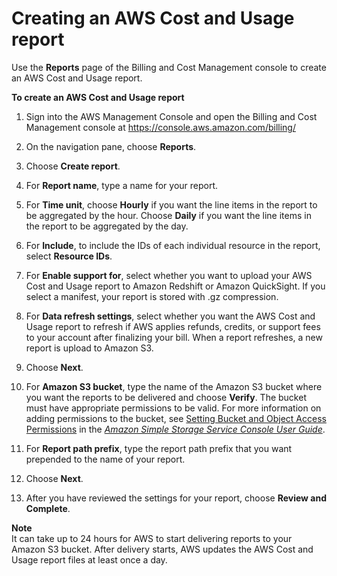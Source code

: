 # Creating an AWS Cost and Usage report<a name="billing-reports-gettingstarted-turnonreports"></a>

Use the **Reports** page of the Billing and Cost Management console to create an AWS Cost and Usage report\.

**To create an AWS Cost and Usage report**

1. Sign into the AWS Management Console and open the Billing and Cost Management console at [https://console\.aws\.amazon\.com/billing/](https://console.aws.amazon.com/billing/)

1. On the navigation pane, choose **Reports**\.

1. Choose **Create report**\.

1. For **Report name**, type a name for your report\.

1. For **Time unit**, choose **Hourly** if you want the line items in the report to be aggregated by the hour\. Choose **Daily** if you want the line items in the report to be aggregated by the day\. 

1. For **Include**, to include the IDs of each individual resource in the report, select **Resource IDs**\.

1. For **Enable support for**, select whether you want to upload your AWS Cost and Usage report to Amazon Redshift or Amazon QuickSight\. If you select a manifest, your report is stored with \.gz compression\. 

1. For **Data refresh settings**, select whether you want the AWS Cost and Usage report to refresh if AWS applies refunds, credits, or support fees to your account after finalizing your bill\. When a report refreshes, a new report is upload to Amazon S3\.

1. Choose **Next**\.

1. For **Amazon S3 bucket**, type the name of the Amazon S3 bucket where you want the reports to be delivered and choose **Verify**\. The bucket must have appropriate permissions to be valid\. For more information on adding permissions to the bucket, see [ Setting Bucket and Object Access Permissions](http://docs.aws.amazon.com/AmazonS3/latest/user-guide/set-permissions.html) in the *[Amazon Simple Storage Service Console User Guide](http://docs.aws.amazon.com/AmazonS3/latest/user-guide/)*\. 

1. For **Report path prefix**, type the report path prefix that you want prepended to the name of your report\. 

1. Choose **Next**\.

1. After you have reviewed the settings for your report, choose **Review and Complete**\. 

**Note**  
It can take up to 24 hours for AWS to start delivering reports to your Amazon S3 bucket\. After delivery starts, AWS updates the AWS Cost and Usage report files at least once a day\. 